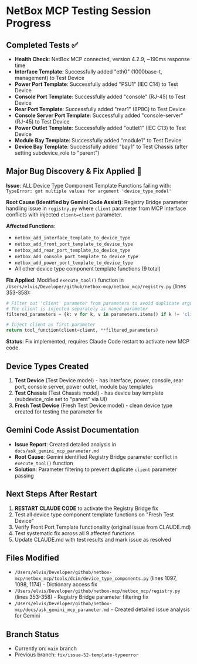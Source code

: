 # NetBox MCP Testing Session Progress

## Completed Tests ✅
- **Health Check**: NetBox MCP connected, version 4.2.9, ~190ms response time
- **Interface Template**: Successfully added "eth0" (1000base-t, management) to Test Device
- **Power Port Template**: Successfully added "PSU1" (IEC C14) to Test Device  
- **Console Port Template**: Successfully added "console" (RJ-45) to Test Device
- **Rear Port Template**: Successfully added "rear1" (8P8C) to Test Device
- **Console Server Port Template**: Successfully added "console-server" (RJ-45) to Test Device
- **Power Outlet Template**: Successfully added "outlet1" (IEC C13) to Test Device
- **Module Bay Template**: Successfully added "module1" to Test Device
- **Device Bay Template**: Successfully added "bay1" to Test Chassis (after setting subdevice_role to "parent")

## Major Bug Discovery & Fix Applied 🔧
**Issue**: ALL Device Type Component Template Functions failing with: `TypeError: got multiple values for argument 'device_type_model'`

**Root Cause (Identified by Gemini Code Assist)**: Registry Bridge parameter handling issue in `registry.py` where `client` parameter from MCP interface conflicts with injected `client=client` parameter.

**Affected Functions**: 
- `netbox_add_interface_template_to_device_type`
- `netbox_add_front_port_template_to_device_type` 
- `netbox_add_rear_port_template_to_device_type`
- `netbox_add_console_port_template_to_device_type`
- `netbox_add_power_port_template_to_device_type`
- All other device type component template functions (9 total)

**Fix Applied**: Modified `execute_tool()` function in `/Users/elvis/Developer/github/netbox-mcp/netbox_mcp/registry.py` (lines 353-358):
```python
# Filter out 'client' parameter from parameters to avoid duplicate argument error
# The client is injected separately as named parameter
filtered_parameters = {k: v for k, v in parameters.items() if k != 'client'}

# Inject client as first parameter
return tool_function(client=client, **filtered_parameters)
```

**Status**: Fix implemented, requires Claude Code restart to activate new MCP code.

## Device Types Created
1. **Test Device** (Test Device model) - has interface, power, console, rear port, console server, power outlet, module bay templates
2. **Test Chassis** (Test Chassis model) - has device bay template (subdevice_role set to "parent" via UI)
3. **Fresh Test Device** (Fresh Test Device model) - clean device type created for testing the parameter fix

## Gemini Code Assist Documentation
- **Issue Report**: Created detailed analysis in `docs/ask_gemini_mcp_parameter.md`
- **Root Cause**: Gemini identified Registry Bridge parameter conflict in `execute_tool()` function
- **Solution**: Parameter filtering to prevent duplicate `client` parameter passing

## Next Steps After Restart
1. **RESTART CLAUDE CODE** to activate the Registry Bridge fix
2. Test all device type component template functions on "Fresh Test Device" 
3. Verify Front Port Template functionality (original issue from CLAUDE.md)
4. Test systematic fix across all 9 affected functions
5. Update CLAUDE.md with test results and mark issue as resolved

## Files Modified
- `/Users/elvis/Developer/github/netbox-mcp/netbox_mcp/tools/dcim/device_type_components.py` (lines 1097, 1098, 1174) - Dictionary access fix
- `/Users/elvis/Developer/github/netbox-mcp/netbox_mcp/registry.py` (lines 353-358) - Registry Bridge parameter filtering fix
- `/Users/elvis/Developer/github/netbox-mcp/docs/ask_gemini_mcp_parameter.md` - Created detailed issue analysis for Gemini

## Branch Status
- Currently on: `main` branch
- Previous branch: `fix/issue-52-template-typeerror`